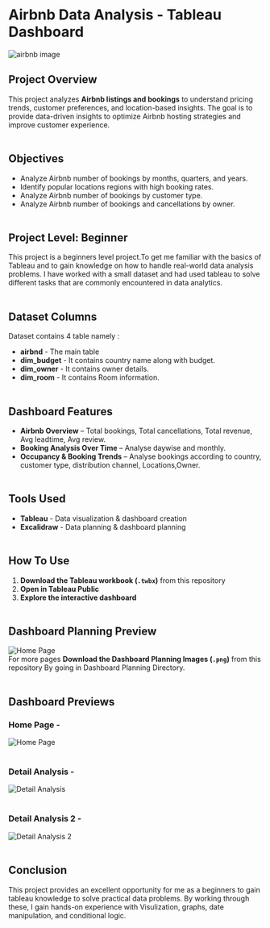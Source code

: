 
# Airbnb Data Analysis - Tableau Dashboard

![airbnb image](https://github.com/user-attachments/assets/4f7fd120-44bd-4abb-a793-286fa12c4160)

## Project Overview
This project analyzes **Airbnb listings and bookings** to understand pricing trends, customer preferences, and location-based insights. The goal is to provide data-driven insights to optimize Airbnb hosting strategies and improve customer experience. <br><br>

## Objectives
- Analyze Airbnb number of bookings by months, quarters, and years.   
- Identify popular locations regions with high booking rates.  
- Analyze Airbnb number of bookings by customer type.
- Analyze Airbnb number of bookings and cancellations by owner.<br><br>


## Project Level: Beginner
This project is a beginners level project.To get me familiar with the basics of Tableau and to gain knowledge on how to handle real-world data analysis problems. I have worked with a small dataset and had used tableau to solve different tasks that are commonly encountered in data analytics.<br><br>


## Dataset Columns
Dataset contains 4 table namely :
- **airbnd** - The main table
- **dim_budget** - It contains country name along with budget.
- **dim_owner** - It contains owner details.
- **dim_room** - It contains Room information.
<br><br>
  

## Dashboard Features 

- **Airbnb Overview** – Total bookings, Total cancellations, Total revenue, Avg leadtime, Avg review.   
- **Booking Analysis Over Time** – Analyse daywise and monthly.  
- **Occupancy & Booking Trends** – Analyse bookings according to country, customer type, distribution channel, Locations,Owner. <br><br>


## Tools Used  

- **Tableau** - Data visualization & dashboard creation
- **Excalidraw** - Data planning & dashboard planning<br><br>


## How To Use  

1. **Download the Tableau workbook (`.twbx`)** from this repository  
2. **Open in Tableau Public**  
4. **Explore the interactive dashboard**<br><br>


## Dashboard Planning Preview

![Home Page](https://github.com/user-attachments/assets/bf20ba20-13f2-4823-a098-2789d422059b)<br>
For more pages **Download the Dashboard Planning Images (`.png`)** from this repository By going in Dashboard Planning Directory.<br><br> 


## Dashboard Previews

### Home Page -
![Home Page](https://github.com/user-attachments/assets/a79a5c1d-3526-4639-b214-0a500dfb1729)<br><br>

### Detail Analysis -
![Detail Analysis](https://github.com/user-attachments/assets/fcd65abc-603c-4023-9ce3-14f7cfcb27f0)<br><br>

### Detail Analysis 2 -
![Detail Analysis 2](https://github.com/user-attachments/assets/f22a0c91-d1a3-42b5-b8d9-568ef82c11e5)<br><br>


## Conclusion
This project provides an excellent opportunity for me as a beginners to gain tableau knowledge to solve practical data problems. By working through these, I gain hands-on experience with Visulization, graphs, date manipulation, and conditional logic.


